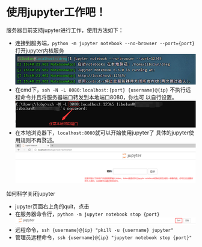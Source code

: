 # 使用jupyter工作吧！
服务器目前支持jupyter进行工作，使用方法如下：
- 连接到服务端，`python -m jupyter notebook --no-browser --port={port}` 打开jupyter内核服务
  ![image](pics/01.png)
- 在cmd下，`ssh -N -L 8080:localhost:{port} {username}@{ip}` 不执行远程命令并且将服务器端口转发到本地端口8080，你也可
以自行设置。  
  ![image](pics/02.png)
- 在本地浏览器下，`localhost:8080`就可以开始使用jupyter了
具体的jupyter使用规则不再赘述。
  ![image](pics/03.png)

如何科学关闭jupyter
- jupyter页面右上角的quit，点击
- 在服务器命令行，`python -m jupyter notebook stop {port}`
  ![image](pics/04.png)
- 远程命令，`ssh {username}@{ip} "pkill -u {username} jupyter"`
- 管理员远程命令，`ssh {username}@{ip} "jupyter notebook stop {port}"`